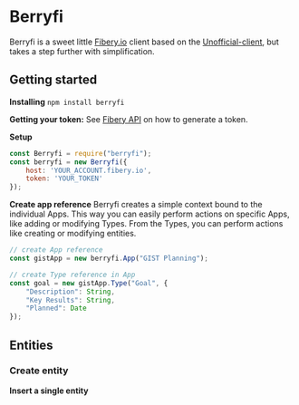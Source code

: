 # Berryfi
Berryfi is a sweet little [Fibery.io](https://fibery.io) client based on the [Unofficial-client](https://gitlab.com/fibery-community/unofficial-js-client), but takes a step further with simplification.

## Getting started
**Installing** 
`npm install berryfi`  

**Getting your token:**
See [Fibery API](https://api.fibery.io/#authentication) on how to generate a token.

**Setup**
```js
const Berryfi = require("berryfi");
const berryfi = new Berryfi({
    host: 'YOUR_ACCOUNT.fibery.io',
    token: 'YOUR_TOKEN'
});
```

**Create app reference**
Berryfi creates a simple context bound to the individual Apps.
This way you can easily perform actions on specific Apps, like adding or modifying Types.
From the Types, you can perform actions like creating or modifying entities.

```js
// create App reference
const gistApp = new berryfi.App("GIST Planning");

// create Type reference in App
const goal = new gistApp.Type("Goal", {
	"Description": String,
	"Key Results": String,
	"Planned": Date
});

```

## Entities
### Create entity
**Insert a single entity**